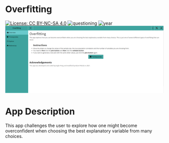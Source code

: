 # Overfitting

[![License: CC BY-NC-SA 4.0](https://img.shields.io/badge/License-CC%20BY--NC--SA%204.0-lightgrey.svg)](https://creativecommons.org/licenses/by-nc-sa/4.0/) 
![questioning](https://img.shields.io/badge/lifecycle-questioning-yellow) 
![year](https://img.shields.io/badge/year-2017-lightgrey)
![App Screenshot](../docs/screenshot.png)


# App Description
This app challenges the user to explore how one might become overconfident when choosing the best explanatory variable from many choices.
